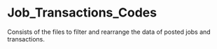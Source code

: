 # Job_Transactions_Codes
Consists of the files to filter and rearrange the data of posted jobs and transactions.
